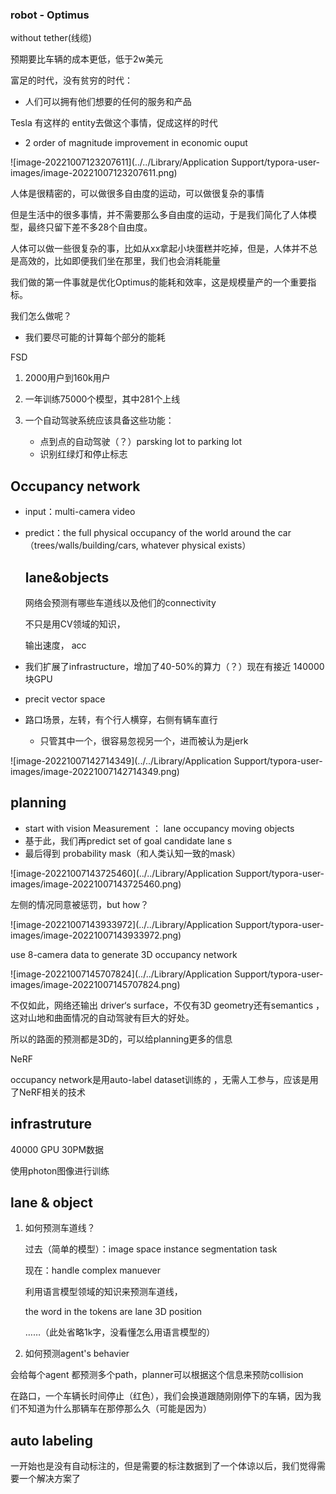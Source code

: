 ### robot - Optimus

without  tether(线缆)



预期要比车辆的成本更低，低于2w美元

富足的时代，没有贫穷的时代：

- 人们可以拥有他们想要的任何的服务和产品



Tesla 有这样的 entity去做这个事情，促成这样的时代



- 2 order of magnitude improvement in economic ouput 	

![image-20221007123207611](../../Library/Application Support/typora-user-images/image-20221007123207611.png)

人体是很精密的，可以做很多自由度的运动，可以做很复杂的事情

但是生活中的很多事情，并不需要那么多自由度的运动，于是我们简化了人体模型，最终只留下差不多28个自由度。

人体可以做一些很复杂的事，比如从xx拿起小块蛋糕并吃掉，但是，人体并不总是高效的，比如即便我们坐在那里，我们也会消耗能量



我们做的第一件事就是优化Optimus的能耗和效率，这是规模量产的一个重要指标。

我们怎么做呢？

- 我们要尽可能的计算每个部分的能耗



FSD

1. 2000用户到160k用户
2. 一年训练75000个模型，其中281个上线

3. 一个自动驾驶系统应该具备这些功能：
   - 点到点的自动驾驶（？）parsking lot to parking lot
   - 识别红绿灯和停止标志

## Occupancy network

- input：multi-camera video 

- predict：the full physical occupancy of the world around the car（trees/walls/building/cars, whatever physical exists）

  ## lane&objects

  网络会预测有哪些车道线以及他们的connectivity 

  不只是用CV领域的知识，

  输出速度， acc

- 我们扩展了infrastructure，增加了40-50%的算力（？）现在有接近 140000块GPU

- precit vector space

- 路口场景，左转，有个行人横穿，右侧有辆车直行

  - 只管其中一个，很容易忽视另一个，进而被认为是jerk

![image-20221007142714349](../../Library/Application Support/typora-user-images/image-20221007142714349.png)

## planning

- start with vision Measurement ： lane occupancy moving objects
- 基于此，我们再predict set of goal candidate lane s 
- 最后得到 probability mask（和人类认知一致的mask）

![image-20221007143725460](../../Library/Application Support/typora-user-images/image-20221007143725460.png)

左侧的情况同意被惩罚，but how？

![image-20221007143933972](../../Library/Application Support/typora-user-images/image-20221007143933972.png)



use 8-camera data to generate 3D occupancy network

![image-20221007145707824](../../Library/Application Support/typora-user-images/image-20221007145707824.png)

不仅如此，网络还输出 driver‘s surface，不仅有3D geometry还有semantics ，这对山地和曲面情况的自动驾驶有巨大的好处。

所以的路面的预测都是3D的，可以给planning更多的信息



NeRF

occupancy network是用auto-label dataset训练的   ，无需人工参与，应该是用了NeRF相关的技术



## infrastruture

40000 GPU 30PM数据

使用photon图像进行训练

## lane & object

1. 如何预测车道线？

   过去（简单的模型）：image space instance segmentation task

   现在：handle complex manuever

   利用语言模型领域的知识来预测车道线， 

   the word in the tokens are lane 3D position 

   ……（此处省略1k字，没看懂怎么用语言模型的）

2. 如何预测agent's  behavier

会给每个agent 都预测多个path，planner可以根据这个信息来预防collision

在路口，一个车辆长时间停止（红色），我们会换道跟随刚刚停下的车辆，因为我们不知道为什么那辆车在那停那么久（可能是因为）



## auto labeling

一开始也是没有自动标注的，但是需要的标注数据到了一个体谅以后，我们觉得需要一个解决方案了



